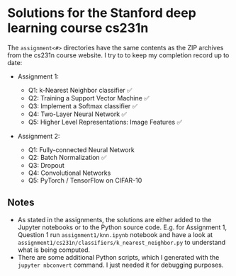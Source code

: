 # Solutions for the Stanford deep learning course cs231n 

The `assignment<#>` directories have the same contents as the ZIP archives from the cs231n course website. I try to to keep my completion record up to date:

- Assignment 1:
   - Q1: k-Nearest Neighbor classifier :white_check_mark:
   - Q2: Training a Support Vector Machine :white_check_mark: 
   - Q3: Implement a Softmax classifier :white_check_mark: 
   - Q4: Two-Layer Neural Network :white_check_mark:
   - Q5: Higher Level Representations: Image Features :white_check_mark:

- Assignment 2:
   - Q1: Fully-connected Neural Network
   - Q2: Batch Normalization :white_check_mark:
   - Q3: Dropout
   - Q4: Convolutional Networks
   - Q5: PyTorch / TensorFlow on CIFAR-10

## Notes
- As stated in the assignments, the solutions are either added to the Jupyter notebooks or to the Python source code. E.g. for Assignment 1, Question 1 run `assignment1/knn.ipynb` notebook and have a look at `assignment1/cs231n/classifiers/k_nearest_neighbor.py` to understand what is being computed.
- There are some additional Python scripts, which I generated with the `jupyter nbconvert` command. I just needed it for debugging purposes.

